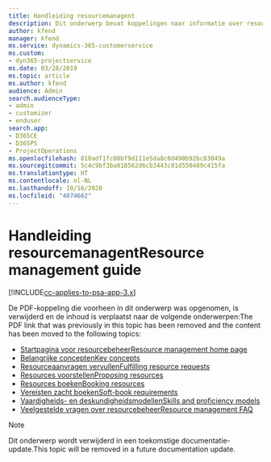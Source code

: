 ```yaml
---
title: Handleiding resourcemanagent
description: Dit onderwerp bevat koppelingen naar informatie over resourcebeheer in Project Service Automation.
author: kfend
manager: kfend
ms.service: dynamics-365-customerservice
ms.custom:
- dyn365-projectservice
ms.date: 03/28/2019
ms.topic: article
ms.author: kfend
audience: Admin
search.audienceType:
- admin
- customizer
- enduser
search.app:
- D365CE
- D365PS
- ProjectOperations
ms.openlocfilehash: 810adf1fc00bf9d111e5da8c0d490b92bc83049a
ms.sourcegitcommit: 5c4c9bf3ba018562d6cb3443c01d550489c415fa
ms.translationtype: HT
ms.contentlocale: nl-NL
ms.lasthandoff: 10/16/2020
ms.locfileid: "4074662"
---
```

# <a name="resource-management-guide"></a><span data-ttu-id="11dd6-103">Handleiding resourcemanagent</span><span class="sxs-lookup"><span data-stu-id="11dd6-103">Resource management guide</span></span>

[!INCLUDE[cc-applies-to-psa-app-3.x](../../includes/cc-applies-to-psa-app-3x.md)]

<span data-ttu-id="11dd6-104">De PDF-koppeling die voorheen in dit onderwerp was opgenomen, is verwijderd en de inhoud is verplaatst naar de volgende onderwerpen:</span><span class="sxs-lookup"><span data-stu-id="11dd6-104">The PDF link that was previously in this topic has been removed and the content has been moved to the following topics:</span></span>

- [<span data-ttu-id="11dd6-105">Startpagina voor resourcebeheer</span><span class="sxs-lookup"><span data-stu-id="11dd6-105">Resource management home page</span></span>](../resource-management-home-page.md)
- [<span data-ttu-id="11dd6-106">Belangrijke concepten</span><span class="sxs-lookup"><span data-stu-id="11dd6-106">Key concepts</span></span>](../reports-key-concepts.md)
- [<span data-ttu-id="11dd6-107">Resourceaanvragen vervullen</span><span class="sxs-lookup"><span data-stu-id="11dd6-107">Fulfilling resource requests</span></span>](../resource-management-fulfill-requests.md)
- [<span data-ttu-id="11dd6-108">Resources voorstellen</span><span class="sxs-lookup"><span data-stu-id="11dd6-108">Proposing resources</span></span>](../resource-management-propose-resources.md)
- [<span data-ttu-id="11dd6-109">Resources boeken</span><span class="sxs-lookup"><span data-stu-id="11dd6-109">Booking resources</span></span>](../resource-management-book-resources-scheduleboard.md)
- [<span data-ttu-id="11dd6-110">Vereisten zacht boeken</span><span class="sxs-lookup"><span data-stu-id="11dd6-110">Soft-book requirements</span></span>](../resource-management-softbook-requirements.md)
- [<span data-ttu-id="11dd6-111">Vaardigheids- en deskundigheidsmodellen</span><span class="sxs-lookup"><span data-stu-id="11dd6-111">Skills and proficiency models</span></span>](../resource-management-skills-proficiency.md)
- [<span data-ttu-id="11dd6-112">Veelgestelde vragen over resourcebeheer</span><span class="sxs-lookup"><span data-stu-id="11dd6-112">Resource management FAQ</span></span>](../resource-management-faq.md)

> [!NOTE]
> <span data-ttu-id="11dd6-113">Dit onderwerp wordt verwijderd in een toekomstige documentatie-update.</span><span class="sxs-lookup"><span data-stu-id="11dd6-113">This topic will be removed in a future documentation update.</span></span> 
